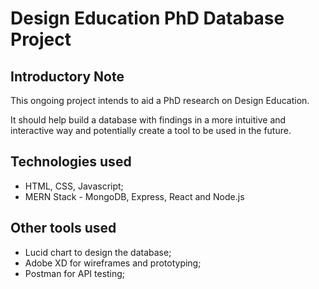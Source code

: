 # Design Education PhD Database Project

## Introductory Note

This ongoing project intends to aid a PhD research on Design Education.

It should help build a database with findings in a more intuitive and interactive way and potentially create a tool to be used in the future.

## Technologies used

- HTML, CSS, Javascript;
- MERN Stack - MongoDB, Express, React and Node.js

## Other tools used

- Lucid chart to design the database;
- Adobe XD for wireframes and prototyping;
- Postman for API testing;
